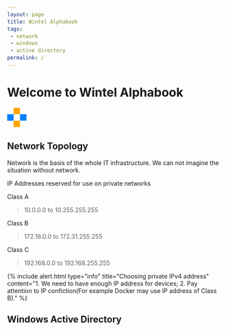 ```yaml
---
layout: page
title: Wintel Alphabook
tags: 
 - network
 - windows
 - active directory
permalink: /
---
```


# Welcome to Wintel Alphabook

![assets/img/ab.png](assets/img/ab.png)

## Network Topology

Network is the basis of the whole IT infrastructure. We can not imagine the situation without network.

IP Addresses reserved for use on private networks

Class A
>10.0.0.0 to 10.255.255.255

Class B
>172.16.0.0 to 172.31.255.255

Class C
>192.168.0.0 to 192.168.255.255

{% include alert.html type="info" title="Choosing private IPv4 address" content="1. We need to have enough IP address for devices; 2. Pay attention to IP confiction(For example Docker may use IP address of Class B)." %}

## Windows Active Directory

